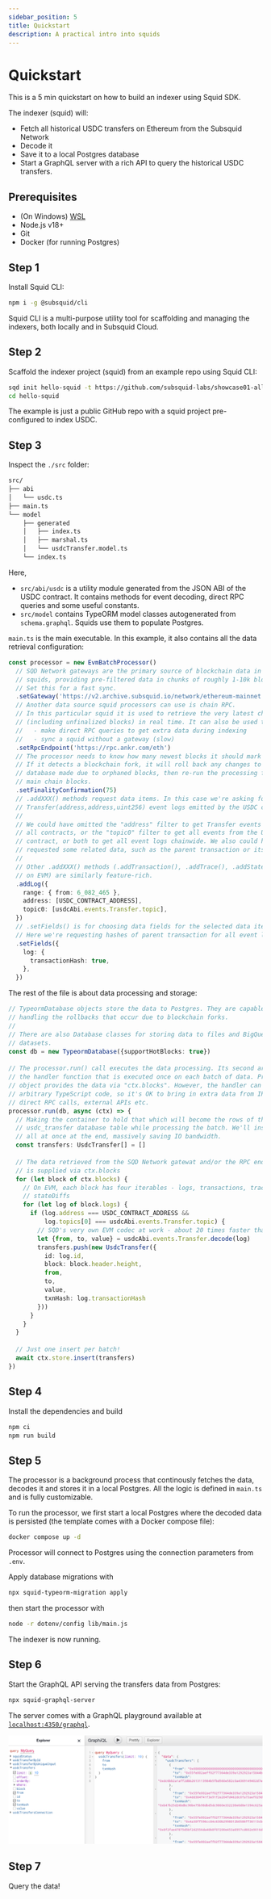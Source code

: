 ```yaml
---
sidebar_position: 5
title: Quickstart
description: A practical intro into squids
---
```


# Quickstart

This is a 5 min quickstart on how to build an indexer using Squid SDK.

[//]: # (It is based on a EVM-template. For other chains, inspect the Solana Quickstart, the Fuel Quickstart...)

The indexer (squid) will:
- Fetch all historical USDC transfers on Ethereum from the Subsquid Network
- Decode it
- Save it to a local Postgres database
- Start a GraphQL server with a rich API to query the historical USDC transfers.

## Prerequisites

- (On Windows) [WSL](https://learn.microsoft.com/en-us/windows/wsl/install)
- Node.js v18+
- Git
- Docker (for running Postgres)

## Step 1

Install Squid CLI: 

```bash
npm i -g @subsquid/cli
```

Squid CLI is a multi-purpose utility tool for scaffolding and managing the indexers, both locally and in Subsquid Cloud. 

## Step 2

Scaffold the indexer project (squid) from an example repo using Squid CLI:

```bash
sqd init hello-squid -t https://github.com/subsquid-labs/showcase01-all-usdc-transfers
cd hello-squid
```

The example is just a public GitHub repo with a squid project pre-configured to index USDC.

## Step 3

Inspect the `./src` folder:

```bash
src/
├── abi
│   └── usdc.ts
├── main.ts
└── model
    ├── generated
    │   ├── index.ts
    │   ├── marshal.ts
    │   └── usdcTransfer.model.ts
    └── index.ts
```
Here,
 * `src/abi/usdc` is a utility module generated from the JSON ABI of the USDC contract. It contains methods for event decoding, direct RPC queries and some useful constants.
 * `src/model` contains TypeORM model classes autogenerated from `schema.graphql`. Squids use them to populate Postgres.

`main.ts` is the main executable. In this example, it also contains all the data retrieval configuration:

```ts
const processor = new EvmBatchProcessor()
  // SQD Network gateways are the primary source of blockchain data in
  // squids, providing pre-filtered data in chunks of roughly 1-10k blocks.
  // Set this for a fast sync.
  .setGateway('https://v2.archive.subsquid.io/network/ethereum-mainnet')
  // Another data source squid processors can use is chain RPC.
  // In this particular squid it is used to retrieve the very latest chain data
  // (including unfinalized blocks) in real time. It can also be used to
  //   - make direct RPC queries to get extra data during indexing
  //   - sync a squid without a gateway (slow)
  .setRpcEndpoint('https://rpc.ankr.com/eth')
  // The processor needs to know how many newest blocks it should mark as "hot".
  // If it detects a blockchain fork, it will roll back any changes to the
  // database made due to orphaned blocks, then re-run the processing for the
  // main chain blocks.
  .setFinalityConfirmation(75)
  // .addXXX() methods request data items. In this case we're asking for
  // Transfer(address,address,uint256) event logs emitted by the USDC contract.
  //
  // We could have omitted the "address" filter to get Transfer events from
  // all contracts, or the "topic0" filter to get all events from the USDC
  // contract, or both to get all event logs chainwide. We also could have
  // requested some related data, such as the parent transaction or its traces.
  //
  // Other .addXXX() methods (.addTransaction(), .addTrace(), .addStateDiff()
  // on EVM) are similarly feature-rich.
  .addLog({
    range: { from: 6_082_465 },
    address: [USDC_CONTRACT_ADDRESS],
    topic0: [usdcAbi.events.Transfer.topic],
  })
  // .setFields() is for choosing data fields for the selected data items.
  // Here we're requesting hashes of parent transaction for all event logs.
  .setFields({
    log: {
      transactionHash: true,
    },
  })
```

The rest of the file is about data processing and storage:

```ts
// TypeormDatabase objects store the data to Postgres. They are capable of
// handling the rollbacks that occur due to blockchain forks.
//
// There are also Database classes for storing data to files and BigQuery
// datasets.
const db = new TypeormDatabase({supportHotBlocks: true})

// The processor.run() call executes the data processing. Its second argument is
// the handler function that is executed once on each batch of data. Processor
// object provides the data via "ctx.blocks". However, the handler can contain
// arbitrary TypeScript code, so it's OK to bring in extra data from IPFS,
// direct RPC calls, external APIs etc.
processor.run(db, async (ctx) => {
  // Making the container to hold that which will become the rows of the
  // usdc_transfer database table while processing the batch. We'll insert them
  // all at once at the end, massively saving IO bandwidth.
  const transfers: UsdcTransfer[] = []

  // The data retrieved from the SQD Network gatewat and/or the RPC endpoint
  // is supplied via ctx.blocks
  for (let block of ctx.blocks) {
    // On EVM, each block has four iterables - logs, transactions, traces,
    // stateDiffs
    for (let log of block.logs) {
      if (log.address === USDC_CONTRACT_ADDRESS &&
          log.topics[0] === usdcAbi.events.Transfer.topic) {
        // SQD's very own EVM codec at work - about 20 times faster than ethers
        let {from, to, value} = usdcAbi.events.Transfer.decode(log)
        transfers.push(new UsdcTransfer({
          id: log.id,
          block: block.header.height,
          from,
          to,
          value,
          txnHash: log.transactionHash
        }))
      }
    }
  }

  // Just one insert per batch!
  await ctx.store.insert(transfers)
})
```

## Step 4 
  
Install the dependencies and build

```bash
npm ci
npm run build
```

## Step 5

The processor is a background process that continously fetches the data, decodes it and stores it in a local Postgres. All the logic is defined in `main.ts` and is fully customizable.

To run the processor, we first start a local Postgres where the decoded data is persisted (the template comes with a Docker compose file):
```bash
docker compose up -d
```
Processor will connect to Postgres using the connection parameters from `.env`.

Apply database migrations with
```bash
npx squid-typeorm-migration apply
```
then start the processor with
```bash
node -r dotenv/config lib/main.js
```
The indexer is now running.

## Step 6

Start the GraphQL API serving the transfers data from Postgres:
```bash
npx squid-graphql-server
```
The server comes with a GraphQL playground available at [`localhost:4350/graphql`](http://localhost:4350/graphql).

![The working API](./quickstart-working-api.png)

## Step 7

Query the data!
